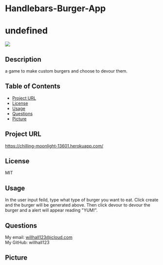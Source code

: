 # Handlebars-Burger-App

# undefined
  ![](https://img.shields.io/badge/license-MIT-blue.svg)
## Description
  a game to make custom burgers and choose to devour them.
## Table of Contents
* [Project URL](#project-url)
* [License](#license)
* [Usage](#usage)
* [Questions](#questions)
* [Picture](#picture)

## Project URL
  https://chilling-moonlight-13601.herokuapp.com/
  <br />
## License 
  MIT
  <br />
## Usage
  In the user input feild, type what type of burger you want to eat. Click create and the burger will be generated above. Then click devour to devour the burger and a alert will appear reading "YUM!".
  <br />
## Questions
  My email: willhall123@icloud.com
  <br />
  My GitHub: willhall123
  <br />
## Picture
  

